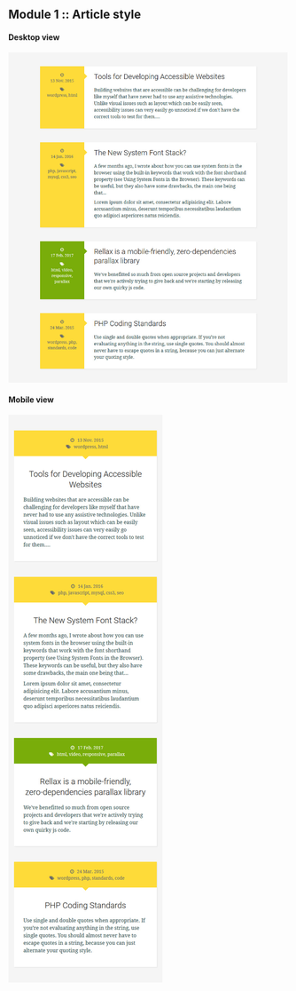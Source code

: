 ## Module 1 :: Article style
#### Desktop view
![Desktop view](desktop.jpg?raw=true "Desktop View for Module 1 Article")

#### Mobile view
![Mobile view](mobile.jpg?raw=true "Mobile View for Module 1 Article")

